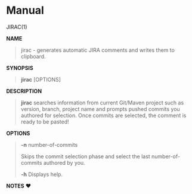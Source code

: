 # Manual

JIRAC(1)

**NAME**
> jirac - generates automatic JIRA comments and writes them to
clipboard.

**SYNOPSIS**
> **jirac** [OPTIONS]

**DESCRIPTION**
> **jirac** searches information from current Git/Maven project
> such as version, branch, project name and prompts pushed
> commits you authored for selection. Once commits are selected,
> the comment is ready to be pasted!
> 

**OPTIONS**
> **-n** number-of-commits
>
>   Skips the commit selection phase and select the last
>   number-of-commits authored by you.
>
> **-h** 
>   Displays help.

**NOTES**
:heart:
